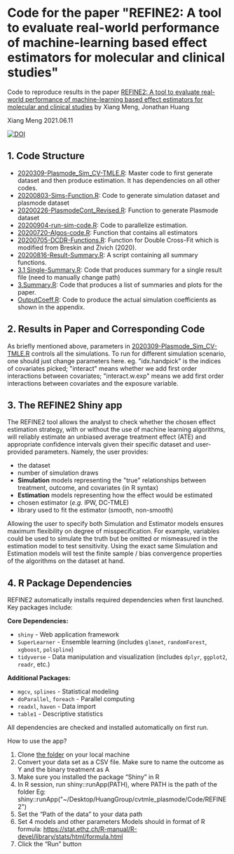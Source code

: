 # Code for the paper "REFINE2: A tool to evaluate real-world performance of machine-learning based effect estimators for molecular and clinical studies"

Code to reproduce results in the paper [REFINE2: A tool to evaluate real-world performance of machine-learning based effect estimators for molecular and clinical studies](https://arxiv.org/abs/2105.13148) by Xiang Meng, Jonathan Huang

Xiang Meng 2021.06.11


[![DOI](https://zenodo.org/badge/373040701.svg)](https://zenodo.org/badge/latestdoi/373040701)

## 1. Code Structure
* [2020309-Plasmode_Sim_CV-TMLE.R](https://github.com/mengeks/drml-plasmode/blob/master/Code/2020309-Plasmode_Sim_CV-TMLE.R): Master code to first generate dataset and then produce estimation. It has dependencies on all other codes. 
* [20200803-Sims-Function.R](https://github.com/mengeks/drml-plasmode/blob/master/Code/20200803-Sims-Function.R): Code to generate simulation dataset and plasmode dataset
* [20200226-PlasmodeCont_Revised.R](https://github.com/mengeks/drml-plasmode/blob/master/Code/20200226-PlasmodeCont_Revised.R): Function to generate Plasmode dataset
* [20200904-run-sim-code.R](https://github.com/mengeks/drml-plasmode/blob/master/Code/20200904-run-sim-code.R): Code to parallelize estimation. 
* [20200720-Algos-code.R](https://github.com/mengeks/drml-plasmode/blob/master/Code/20200720-Algos-code.R): Function that contains all estimators
* [20200705-DCDR-Functions.R](https://github.com/mengeks/drml-plasmode/blob/master/Code/20200705-DCDR-Functions.R): Function for Double Cross-Fit which is modified from Breskin and Zivich (2020).
* [20200816-Result-Summary.R](https://github.com/mengeks/drml-plasmode/blob/master/Code/20200816-Result-Summary.R): A script containing all summary functions.
* [3.1 Single-Summary.R](https://github.com/mengeks/drml-plasmode/blob/master/Code/3.1%20Single-Summary.R): Code that produces summary for a single result file (need to manually change path)
* [3.Summary.R](https://github.com/mengeks/drml-plasmode/blob/master/Code/3.Summary.R): Code that produces a list of summaries and plots for the paper.
* [OutputCoeff.R](https://github.com/mengeks/drml-plasmode/blob/master/Code/OutputCoeff.R): Code to produce the actual simulation coefficients as shown in the appendix.

## 2. Results in Paper and Corresponding Code
As briefly mentioned above, parameters in [2020309-Plasmode_Sim_CV-TMLE.R](https://github.com/mengeks/drml-plasmode/blob/master/Code/2020309-Plasmode_Sim_CV-TMLE.R) controls all the simulations. To run for different simulation scenario, one should just change parameters here. eg. "idx.handpick" is the indices of covariates picked; "interact" means whether we add first order interactions between covariates; "interact.w.exp" means we add first order interactions between covariates and the exposure variable. 


## 3. The REFINE2 Shiny app
The REFINE2 tool allows the analyst to check whether the chosen effect estimation strategy, with or without the use of machine learning algorithms, will reliably estimate an unbiased average treatment effect (ATE) and appropriate confidence intervals given their specific dataset and user-provided parameters. Namely, the user provides: 
* the dataset  
* number of simulation draws
* **Simulation** models representing the "true" relationships between treatment, outcome, and covariates (in R syntax)
* **Estimation** models representing how the effect would be estimated
* chosen estimator (*e.g.* IPW, DC-TMLE)
* library used to fit the estimator (smooth, non-smooth)

Allowing the user to specify both Simulation and Estimator models ensures maximum flexibility on degree of misspecification. For example, variables could be used to simulate the truth but be omitted or mismeasured in the estimation model to test sensitivity. Using the exact same Simulation and Estimation models will test the finite sample / bias convergence properties of the algorithms on the dataset at hand.

## 4. R Package Dependencies

REFINE2 automatically installs required dependencies when first launched. Key packages include:

**Core Dependencies:**
- `shiny` - Web application framework
- `SuperLearner` - Ensemble learning (includes `glmnet`, `randomForest`, `xgboost`, `polspline`)
- `tidyverse` - Data manipulation and visualization (includes `dplyr`, `ggplot2`, `readr`, etc.)

**Additional Packages:**
- `mgcv`, `splines` - Statistical modeling
- `doParallel`, `foreach` - Parallel computing
- `readxl`, `haven` - Data import
- `table1` - Descriptive statistics

All dependencies are checked and installed automatically on first run.

How to use the app?
1.	Clone [the folder](https://github.com/mengeks/drml-plasmode/tree/master/REFINE2) on your local machine
2.	Convert your data set as a CSV file. Make sure to name the outcome as Y and the binary treatment as A
3.	Make sure you installed the package “Shiny” in R
4.	In R session, run shiny::runApp(PATH), where PATH is the path of the folder
 Eg: shiny::runApp("~/Desktop/HuangGroup/cvtmle_plasmode/Code/REFINE2")
4.	Set the “Path of the data” to your data path
5.	Set 4 models and other parameters
  Models should in format of R formula: https://stat.ethz.ch/R-manual/R-devel/library/stats/html/formula.html
6.	Click the “Run” button
